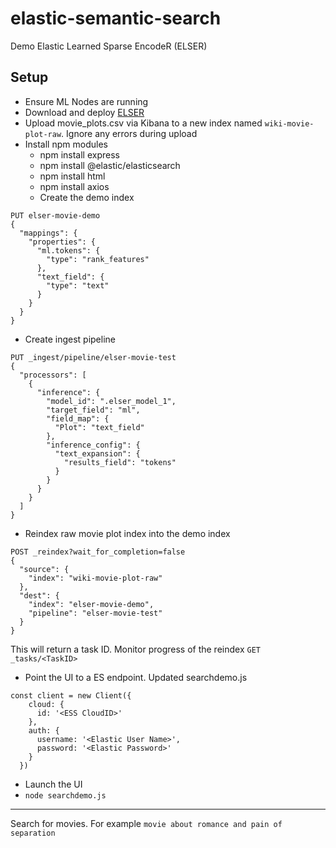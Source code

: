# elastic-semantic-search
Demo Elastic Learned Sparse EncodeR (ELSER)


## Setup
- Ensure ML Nodes are running
- Download and deploy [ELSER](https://www.elastic.co/guide/en/machine-learning/current/ml-nlp-elser.html#download-deploy-elser "ELSER")
- Upload movie_plots.csv via Kibana to a new index named `wiki-movie-plot-raw`.  Ignore any errors during upload
- Install npm modules
  - npm install express
  - npm install @elastic/elasticsearch
  - npm install html
  - npm install axios
  - Create the demo index
```
PUT elser-movie-demo
{
  "mappings": {
    "properties": {
      "ml.tokens": {
        "type": "rank_features" 
      },
      "text_field": {
        "type": "text" 
      }
    }
  }
} 
```

 - Create ingest pipeline
```
PUT _ingest/pipeline/elser-movie-test
{
  "processors": [
    {
      "inference": {
        "model_id": ".elser_model_1",
        "target_field": "ml",
        "field_map": {
          "Plot": "text_field"
        },
        "inference_config": {
          "text_expansion": { 
            "results_field": "tokens"
          }
        }
      }
    }
  ]
}
```
 - Reindex raw movie plot index into the demo index 
```
POST _reindex?wait_for_completion=false
{
  "source": {
    "index": "wiki-movie-plot-raw"
  },
  "dest": {
    "index": "elser-movie-demo",
    "pipeline": "elser-movie-test"
  }
}
```
This will return a task ID.  Monitor progress of the reindex `GET _tasks/<TaskID>`

 - Point the UI to a ES endpoint.  Updated searchdemo.js
```
const client = new Client({
    cloud: {
      id: '<ESS CloudID>'
    },
    auth: {
      username: '<Elastic User Name>',
      password: '<Elastic Password>'
    }
  })
```


- Launch the UI
 - `node searchdemo.js`

------------

Search for movies.  For example `movie about romance and pain of separation`

